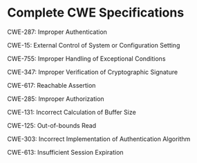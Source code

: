 

# Complete CWE Specifications

CWE-287: Improper Authentication

CWE-15: External Control of System or Configuration Setting

CWE-755: Improper Handling of Exceptional Conditions

CWE-347: Improper Verification of Cryptographic Signature

CWE-617: Reachable Assertion

CWE-285: Improper Authorization

CWE-131: Incorrect Calculation of Buffer Size

CWE-125: Out-of-bounds Read

CWE-303: Incorrect Implementation of Authentication Algorithm

CWE-613: Insufficient Session Expiration